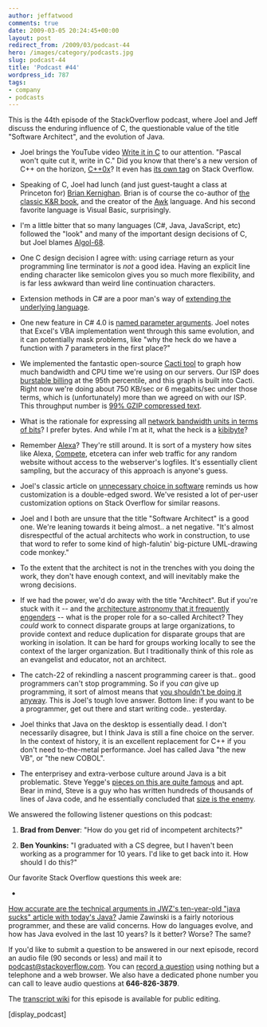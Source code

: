 ```yaml
---
author: jeffatwood
comments: true
date: 2009-03-05 20:24:45+00:00
layout: post
redirect_from: /2009/03/podcast-44
hero: /images/category/podcasts.jpg
slug: podcast-44
title: 'Podcast #44'
wordpress_id: 787
tags:
- company
- podcasts
---
```



This is the 44th episode of the StackOverflow podcast, where Joel and Jeff discuss the enduring influence of C, the questionable value of the title "Software Architect", and the evolution of Java.






  * Joel brings the YouTube video [Write it in C](http://www.youtube.com/watch?v=XHosLhPEN3k) to our attention. "Pascal won't quite cut it, write in C." Did you know that there's a new version of C++ on the horizon, [C++0x](http://en.wikipedia.org/wiki/C%2B%2B0x)? It even has [its own tag](http://stackoverflow.com/questions/tagged/c%2b%2b0x) on Stack Overflow.


  * Speaking of C, Joel had lunch (and just guest-taught a class at Princeton for) [Brian Kernighan](http://en.wikipedia.org/wiki/Brian_Kernighan). Brian is of course the co-author of [the classic K&R book](http://www.amazon.com/dp/0131103628/?tag=codinghorror-20), and the creator of the [Awk](http://en.wikipedia.org/wiki/AWK_(programming_language)) language. And his second favorite language is Visual Basic, surprisingly.  



  * I'm a little bitter that so many languages (C#, Java, JavaScript, etc) followed the "look" and many of the important design decisions of C, but Joel blames [Algol-68](http://en.wikipedia.org/wiki/ALGOL_68).


  * One C design decision I agree with: using carriage return as your programming line terminator is _not_ a good idea. Having an explicit line ending character like semicolon gives you so much more flexibility, and is far less awkward than weird line continuation characters.


  * Extension methods in C# are a poor man's way of [extending the underlying language](http://www.codinghorror.com/blog/archives/001151.html).


  * One new feature in C# 4.0 is [named parameter arguments](http://geekswithblogs.net/michelotti/archive/2009/01/22/c-4.0-named-parameters-for-better-code-quality.aspx). Joel notes that Excel's VBA implementation went through this same evolution, and it can potentially mask problems, like "why the heck do we have a function with 7 parameters in the first place?"


  * We implemented the fantastic open-source [Cacti tool](http://www.cacti.net/) to graph how much bandwidth and CPU time we're using on our servers. Our ISP does [burstable billing](http://en.wikipedia.org/wiki/Burstable_billing) at the 95th percentile, and this graph is built into Cacti. Right now we're doing about 750 KB/sec or 6 megabits/sec under those terms, which is (unfortunately) more than we agreed on with our ISP. This throughput number is [99% GZIP compressed text](http://blog.stackoverflow.com/2009/02/happy-100000th-question/).  



  * What is the rationale for expressing all [network bandwidth units in terms of bits](http://www.codinghorror.com/blog/archives/000783.html)? I prefer bytes. And while I'm at it, what the heck is a [kibibyte](http://www.codinghorror.com/blog/archives/000950.html)?


  * Remember [Alexa](http://en.wikipedia.org/wiki/Alexa_Internet)? They're still around. It is sort of a mystery how sites like Alexa, [Compete](http://www.compete.com/), etcetera can infer web traffic for any random website without access to the webserver's logfiles. It's essentially client sampling, but the accuracy of this approach is anyone's guess.


  * Joel's classic article on [unnecessary choice in software](http://www.joelonsoftware.com/uibook/chapters/fog0000000059.html) reminds us how customization is a double-edged sword. We've resisted a lot of per-user customization options on Stack Overflow for similar reasons.


  * Joel and I both are unsure that the title "Software Architect" is a good one. We're leaning towards it being almost.. a net negative. "It's almost disrespectful of the actual architects who work in construction, to use that word to refer to some kind of high-falutin' big-picture UML-drawing code monkey."


  * To the extent that the architect is not in the trenches with you doing
the work, they don't have enough context, and will inevitably make the wrong
decisions.


  * If we had the power, we'd do away with the title "Architect". But if you're stuck with it -- and the [architecture astronomy that it frequently engenders](http://www.joelonsoftware.com/articles/fog0000000018.html) -- what is the proper role for a so-called Architect? They _could_ work to connect disparate groups at large organizations, to provide context and reduce duplication for disparate groups that are working in isolation. It can be hard for groups working locally to see the context of the larger organization. But I traditionally think of this role as an evangelist and educator, not an architect.


  * The catch-22 of rekindling a nascent programming career is that.. good programmers can't stop programming. So if you _can_ give up programming, it sort of almost means that [you shouldn't be doing it anyway](http://www.codinghorror.com/blog/archives/001202.html). This is Joel's tough love answer. Bottom line: if you want to be a programmer, get out there and start writing code.. yesterday.


  * Joel thinks that Java on the desktop is essentially dead. I don't necessarily disagree, but I think Java is still a fine choice on the server. In the context of history, it is an excellent replacement for C++ if you don't need to-the-metal performance. Joel has called Java "the new VB", or "the new COBOL".


  * The enterprisey and extra-verbose culture around Java is a bit problematic. Steve Yegge's [pieces on this are quite famous](http://steve-yegge.blogspot.com/2006/03/execution-in-kingdom-of-nouns.html) and apt. Bear in mind, Steve is a guy who has written hundreds of thousands of lines of Java code, and he essentially concluded that [size is the enemy](http://www.codinghorror.com/blog/archives/001025.html).  







We answered the following listener questions on this podcast:






  1. **Brad from Denver**: "How do you get rid of incompetent architects?"


  2. **Ben Younkins:** "I graduated with a CS degree, but I haven't been working as a programmer for 10 years. I'd like to get back into it. How should I do this?"  





Our favorite Stack Overflow questions this week are:






  * [](http://stackoverflow.com/questions/513170/choosing-a-technology-stack-for-a-small-budget-conscious-business)


[How accurate are the technical arguments in JWZ's ten-year-old "java sucks" article with today's Java?](http://stackoverflow.com/questions/577943/how-accurate-are-the-technical-arguments-in-jwzs-ten-year-old-java-sucks-article) Jamie Zawinski is a fairly notorious programmer, and these are valid concerns. How do languages evolve, and how has Java evolved in the last 10 years? Is it better? Worse? The same?







If you'd like to submit a question to be answered in our next episode, record an audio file (90 seconds or less) and mail it to [podcast@stackoverflow.com](mailto:podcast@stackoverflow.com). You can [record a question](http://blog.stackoverflow.com/index.php/2008/05/recording-podcast-questions-using-your-telephone/) using nothing but a telephone and a web browser. We also have a dedicated phone number you can call to leave audio questions at **646-826-3879**.






The [transcript wiki](https://stackoverflow.fogbugz.com/default.asp?W29034) for this episode is available for public editing.





[display_podcast]

